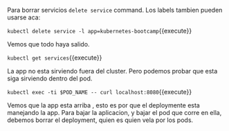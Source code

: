 Para borrar servicios  `delete service` command. Los labels tambien pueden usarse aca:

`kubectl delete service -l app=kubernetes-bootcamp`{{execute}}

Vemos que todo haya salido.

`kubectl get services`{{execute}}


La app no esta sirviendo fuera del cluster. Pero podemos probar que esta siga sirviendo dentro del pod.

`kubectl exec -ti $POD_NAME -- curl localhost:8080`{{execute}}

Vemos que la app esta arriba , esto es por que el deploymente esta manejando la app. Para bajar la aplicacion, y bajar el pod que corre en ella, debemos borrar el deployment, quien es quien vela por los pods. 
